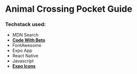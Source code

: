 # Animal Crossing Pocket Guide

<h3>Techstack used:</h3>

- MDN Search
- **[Code With Beto](https://www.youtube.com/@codewithbeto)**
- FontAwesome
- Expo App
- React Native
- Javascript
- **[Expo Icons](https://icons.expo.fyi/Index/Entypo/dial-pad)**